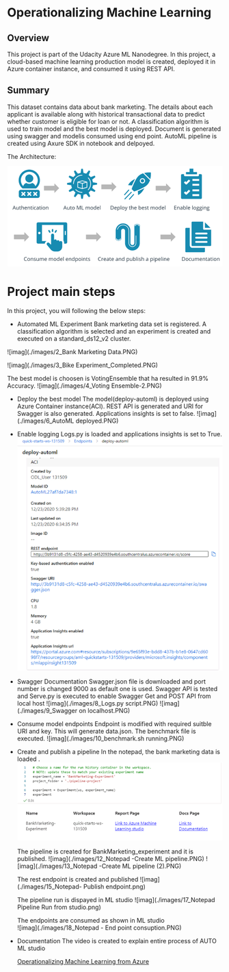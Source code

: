  # Operationalizing Machine Learning

## Overview
This project is part of the Udacity Azure ML Nanodegree.
In this project, a cloud-based machine learning production model is created, deployed it in Azure container instance, and consumed it using REST API.

## Summary
This dataset contains data about bank marketing. The details about each applicant is available along with historical transactional data to predict whether customer is eligible for loan or not. A classification algorithm is used to train model and the best model is deployed. Document is generated using swagger and modelis consumed using end point.
AutoML pipeline is created using Axure SDK in notebook and delpoyed.

The Architecture:

![imag](./images/1_Arch.png)



# Project main steps
In this project, you will following the below steps:

* Automated ML Experiment
  Bank marketing data set is registered. A classification algorithm is selected and an experiment is created and executed on a standard_ds12_v2 cluster.
  
 ![imag](./images/2_Bank Marketing Data.PNG)
 
 ![imag](./images/3_Bike Experiment_Completed.PNG)
 
 The best model is choosen is VotingEnsemble that ha resulted in 91.9% Accuracy. ![imag](./images/4_Voting Ensemble-2.PNG)
 
 
* Deploy the best model
   The model(deploy-automl) is deployed using Azure Container instance(ACI). REST API is generated and URI for Swagger is also generated. Applications insights is set to false.
    ![imag](./images/6_AutoML deployed.PNG)
    
   
* Enable logging
	Logs.py is loaded and applications insights is set to True.
     ![imag](./images/7_InsightsEnabled.PNG)
     
* Swagger Documentation
    Swagger.json file is downloaded and port number is changed 9000 as default one is used. Swagger API is tested and Serve.py is executed to enable Swagger Get and POST API from local host
    ![imag](./images/8_Logs.py script.PNG)
    ![imag](./images/9_Swagger on localhost.PNG)
    
* Consume model endpoints
    Endpoint is modified with required suitble URI and key. This will generate data.json. The benchmark file is executed.
      ![imag](./images/10_benchmark.sh running.PNG)
      
* Create and publish a pipeline
   In the notepad, the bank marketing data is loaded .
   ![imag](./images/11_Notepad-Experiment.PNG)
   
   The pipeline is created for BankMarketing_experiment and it is published.
   ![imag](./images/12_Notepad -Create ML pipeline.PNG)
   ![imag](./images/13_Notepad -Create ML pipeline (2).PNG)
   
   The rest endpoint is created and published
   ![imag](./images/15_Notepad- Publish endpoint.png)
   
   The pipeline run is dispayed in ML studio
   ![imag](./images/17_Notepad Pipeline Run from studio.png)
    
   The endpoints are consumed as shown in ML studio  
   ![imag](./images/18_Notepad - End point consuption.PNG)
     
* Documentation
  The video is created to explain entire process of AUTO ML studio
  
  [Operationalizing Machine Learning from Azure](https://youtu.be/-DrpDr3xqic)
  
  
